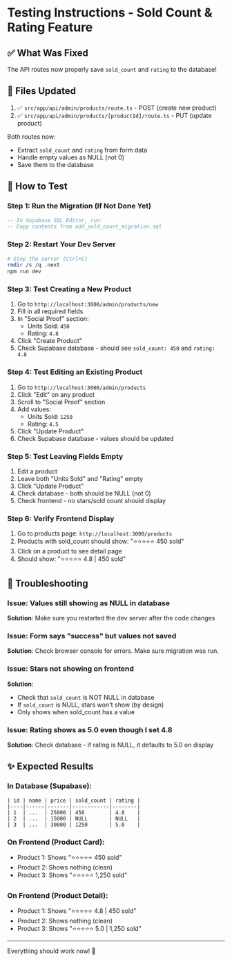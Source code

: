 # Testing Instructions - Sold Count & Rating Feature

## ✅ What Was Fixed

The API routes now properly save `sold_count` and `rating` to the database!

## 🔧 Files Updated

1. ✅ `src/app/api/admin/products/route.ts` - POST (create new product)
2. ✅ `src/app/api/admin/products/[productId]/route.ts` - PUT (update product)

Both routes now:

- Extract `sold_count` and `rating` from form data
- Handle empty values as NULL (not 0)
- Save them to the database

## 🧪 How to Test

### Step 1: Run the Migration (If Not Done Yet)

```sql
-- In Supabase SQL Editor, run:
-- Copy contents from add_sold_count_migration.sql
```

### Step 2: Restart Your Dev Server

```bash
# Stop the server (Ctrl+C)
rmdir /s /q .next
npm run dev
```

### Step 3: Test Creating a New Product

1. Go to `http://localhost:3000/admin/products/new`
2. Fill in all required fields
3. In "Social Proof" section:
   - Units Sold: `450`
   - Rating: `4.8`
4. Click "Create Product"
5. Check Supabase database - should see `sold_count: 450` and `rating: 4.8`

### Step 4: Test Editing an Existing Product

1. Go to `http://localhost:3000/admin/products`
2. Click "Edit" on any product
3. Scroll to "Social Proof" section
4. Add values:
   - Units Sold: `1250`
   - Rating: `4.5`
5. Click "Update Product"
6. Check Supabase database - values should be updated

### Step 5: Test Leaving Fields Empty

1. Edit a product
2. Leave both "Units Sold" and "Rating" empty
3. Click "Update Product"
4. Check database - both should be NULL (not 0)
5. Check frontend - no stars/sold count should display

### Step 6: Verify Frontend Display

1. Go to products page: `http://localhost:3000/products`
2. Products with sold_count should show: "⭐⭐⭐⭐⭐ 450 sold"
3. Click on a product to see detail page
4. Should show: "⭐⭐⭐⭐⭐ 4.8 | 450 sold"

## 🐛 Troubleshooting

### Issue: Values still showing as NULL in database

**Solution**: Make sure you restarted the dev server after the code changes

### Issue: Form says "success" but values not saved

**Solution**: Check browser console for errors. Make sure migration was run.

### Issue: Stars not showing on frontend

**Solution**:

- Check that `sold_count` is NOT NULL in database
- If `sold_count` is NULL, stars won't show (by design)
- Only shows when sold_count has a value

### Issue: Rating shows as 5.0 even though I set 4.8

**Solution**: Check database - if rating is NULL, it defaults to 5.0 on display

## ✨ Expected Results

### In Database (Supabase):

```
| id | name | price | sold_count | rating |
|----|------|-------|------------|--------|
| 1  | ...  | 25000 | 450        | 4.8    |
| 2  | ...  | 15000 | NULL       | NULL   |
| 3  | ...  | 30000 | 1250       | 5.0    |
```

### On Frontend (Product Card):

- Product 1: Shows "⭐⭐⭐⭐⭐ 450 sold"
- Product 2: Shows nothing (clean)
- Product 3: Shows "⭐⭐⭐⭐⭐ 1,250 sold"

### On Frontend (Product Detail):

- Product 1: Shows "⭐⭐⭐⭐⭐ 4.8 | 450 sold"
- Product 2: Shows nothing (clean)
- Product 3: Shows "⭐⭐⭐⭐⭐ 5.0 | 1,250 sold"

---

Everything should work now! 🎉
